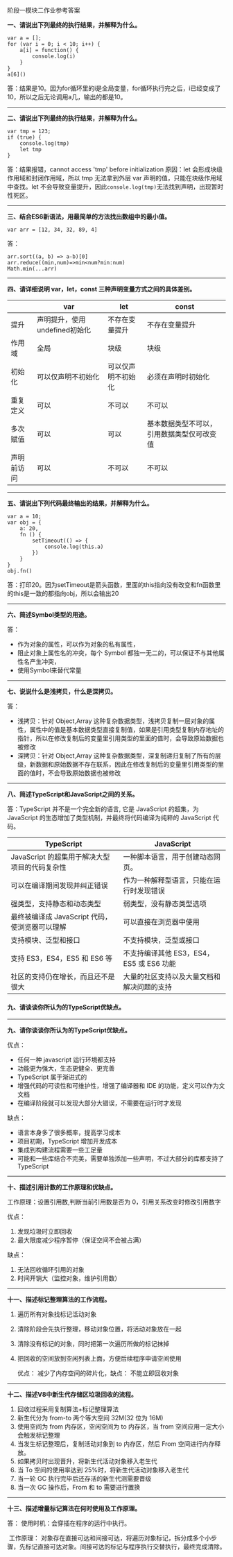 阶段一模块二作业参考答案

**一、请说出下列最终的执行结果，并解释为什么。**

```
var a = [];
for (var i = 0; i < 10; i++) {
    a[i] = function() {
        console.log(i)
    }
}
a[6]()
```

答：结果是10。因为for循环里的i是全局变量，for循环执行完之后，i已经变成了10，所以之后无论调用a几，输出的都是10。

---

**二、请说出下列最终的执行结果，并解释为什么。**

```
var tmp = 123;
if (true) {
    console.log(tmp)
    let tmp
}
```

答：结果报错，cannot access 'tmp' before initialization
     原因：let 会形成块级作用域和封闭作用域，所以 tmp 无法拿到外层 var 声明的值，只能在块级作用域中查找。let 不会导致变量提升，因此`console.log(tmp)`无法找到声明，出现暂时性死区。

---

**三、结合ES6新语法，用最简单的方法找出数组中的最小值。**

```
var arr = [12, 34, 32, 89, 4]
```

答：

```
arr.sort((a, b) => a-b)[0]
arr.reduce((min,num)=>min<num?min:num)
Math.min(...arr)
```

---

**四、请详细说明 var，let，const 三种声明变量方式之间的具体差别。**

|            | var                           | let                | const                                      |
| ---------- | ----------------------------- | ------------------ | ------------------------------------------ |
| 提升       | 声明提升，使用undefined初始化 | 不存在变量提升     | 不存在变量提升                             |
| 作用域     | 全局                          | 块级               | 块级                                       |
| 初始化     | 可以仅声明不初始化            | 可以仅声明不初始化 | 必须在声明时初始化                         |
| 重复定义   | 可以                          | 不可以             | 不可以                                     |
| 多次赋值   | 可以                          | 可以               | 基本数据类型不可以，引用数据类型仅可改变值 |
| 声明前访问 | 可以                          | 不可以             | 不可以                                     |

---

**五、请说出下列代码最终输出的结果，并解释为什么。**

```
var a = 10;
var obj = {
    a: 20,
    fn () {
        setTimeout(() => {
            console.log(this.a)
        })
    }
}
obj.fn()
```

答：打印20。因为setTimeout是箭头函数，里面的this指向没有改变和fn函数里的this是一致的都指向obj，所以会输出20

---

**六、简述Symbol类型的用途。**

答：

- 作为对象的属性，可以作为对象的私有属性，
- 阻止对象上属性名的冲突，每个 Symbol 都独一无二的，可以保证不与其他属性名产生冲突，
- 使用Symbol来替代常量

---

**七、说说什么是浅拷贝，什么是深拷贝。**

答：

- 浅拷贝：针对 Object,Array 这种复杂数据类型，浅拷贝复制一层对象的属性，属性中的值是基本数据类型直接复制值，如果是引用类型复制内存地址的指针，所以在修改复制后的变量里引用类型的里面的值时，会导致原始数据也被修改
- 深拷贝：针对 Object,Array 这种复杂数据类型，深复制递归复制了所有的层级，新数据和原始数据不存在联系，因此在修改复制后的变量里引用类型的里面的值时，不会导致原始数据也被修改

---

**八、简述TypeScript和JavaScript之间的关系。**

答：TypeScript 并不是一个完全新的语言, 它是 JavaScript 的超集，为 JavaScript 的生态增加了类型机制，并最终将代码编译为纯粹的 JavaScript 代码。

| TypeScript                                     | JavaScript                                 |
| ---------------------------------------------- | ------------------------------------------ |
| JavaScript 的超集用于解决大型项目的代码复杂性  | 一种脚本语言，用于创建动态网页。           |
| 可以在编译期间发现并纠正错误                   | 作为一种解释型语言，只能在运行时发现错误   |
| 强类型，支持静态和动态类型                     | 弱类型，没有静态类型选项                   |
| 最终被编译成 JavaScript 代码，使浏览器可以理解 | 可以直接在浏览器中使用                     |
| 支持模块、泛型和接口                           | 不支持模块，泛型或接口                     |
| 支持 ES3，ES4，ES5 和 ES6 等                   | 不支持编译其他 ES3，ES4，ES5 或 ES6 功能   |
| 社区的支持仍在增长，而且还不是很大             | 大量的社区支持以及大量文档和解决问题的支持 |

#### 九、请谈谈你所认为的TypeScript优缺点。

---

**九、请你谈谈你所认为的TypeScript优缺点。**

优点：

- 任何一种 javascript 运行环境都支持
- 功能更为强大，生态更健全、更完善
- TypeScript 属于渐进式的
- 增强代码的可读性和可维护性，增强了编译器和 IDE 的功能，定义可以作为文文档
- 在编译阶段就可以发现大部分大错误，不需要在运行时才发现

缺点：
  - 语言本身多了很多概率，提高学习成本
  - 项目初期，TypeScript 增加开发成本
  - 集成到构建流程需要一些工足量
  - 可能和一些库结合不完美，需要单独添加一些声明，不过大部分的库都支持了 TypeScript

---

**十、描述引用计数的工作原理和优缺点。**

工作原理：设置引用数,判断当前引用数是否为 0，引用关系改变时修改引用数字

优点：

1. 发现垃圾时立即回收
2. 最大限度减少程序暂停（保证空间不会被占满）

缺点：

1. 无法回收循环引用的对象
2. 时间开销大（监控对象，维护引用数）

---

**十一、描述标记整理算法的工作流程。**

1. 遍历所有对象找标记活动对象

2. 清除阶段会先执行整理，移动对象位置，将活动对象放在一起

3. 清除没有标记的对象，同时把第一次遍历所做的标记抹掉

4. 把回收的空间放到空闲列表上面，方便后续程序申请空间使用

   优点： 减少了内存空间的碎片化，缺点： 不能立即回收对象

---

**十二、描述V8中新生代存储区垃圾回收的流程。**

1. 回收过程采用复制算法+标记整理算法
2. 新生代分为 from-to 两个等大空间 32M(32 位为 16M)
3. 使用空间为 from 内存区，空闲空间为 to 内存区，当 from 空间应用一定大小会触发标记整理
4. 当发生标记整理后，复制活动对象到 to 内存区，然后 From 空间进行内存释放。
5. 如果拷贝时出现晋升，将新生代活动对象移入老生代
6. 当 To 空间的使用率达到 25%时，将新生代活动对象移入老生代
7. 当一轮 GC 执行完毕后还存活的新生代测需要晋级
8. 当一次 GC 操作后，From 和 to 需要进行置换

---

**十三、描述增量标记算法在何时使用及工作原理。**

答： 使用时机：会穿插在程序的运行中执行。

​         工作原理： 对象存在直接可达和间接可达，将遍历对象标记，拆分成多个小步骤，先标记直接可达对象。间接可达的标记与程序执行交替执行，最终完成清除。

